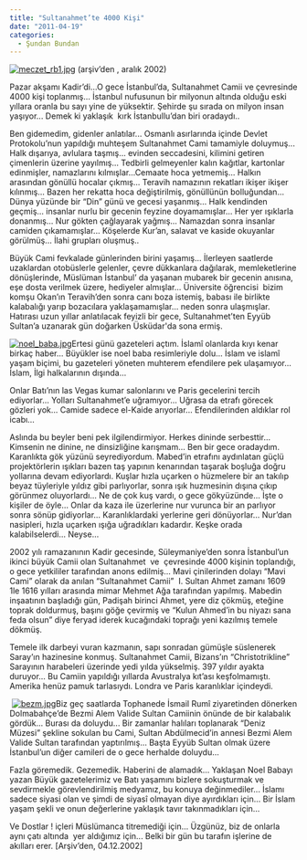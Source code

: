 ```yaml
---
title: "Sultanahmet’te 4000 Kişi"
date: "2011-04-19"
categories: 
  - Şundan Bundan
---
```


[![meczet_rb1.jpg](/uploads/2011/04/meczet_rb1.jpg)](/uploads/2011/04/meczet_rb1.jpg "meczet_rb1.jpg") (arşiv’den , aralık 2002)

Pazar akşamı Kadir’di...O gece İstanbul’da, Sultanahmet Camii ve çevresinde 4000 kişi toplanmış... İstanbul nufusunun bir milyonun altında olduğu eski yıllara oranla bu sayı yine de yüksektir. Şehirde şu sırada on milyon insan yaşıyor... Demek ki yaklaşık  kırk İstanbullu’dan biri oradaydı..

Ben gidemedim, gidenler anlatılar... Osmanlı asırlarında içinde Devlet Protokolu’nun yapıldığı muhteşem Sultanahmet Cami tamamiyle doluymuş... Halk dışarıya, avlulara taşmış... evinden seccadesini, kilimini getiren çimenlerin üzerine yayılmış... Tedbirli gelmeyenler kalın kağıtlar, kartonlar edinmişler, namazlarını kılmışlar...Cemaate hoca yetmemiş... Halkın arasından gönüllü hocalar çıkmış... Teravih namazının rekatları ikişer ikişer kılınmış... Bazen her rekatta hoca değiştirilmiş, gönüllünün bolluğundan... Dünya yüzünde bir “Din” günü ve gecesi yaşanmış... Halk kendinden geçmiş... insanlar nurlu bir gecenin feyzine doyamamışlar... Her yer ışıklarla donanmış... Nur gökten çağlayarak yağmış... Namazdan sonra insanlar camiden çıkamamışlar... Köşelerde Kur’an, salavat ve kaside okuyanlar görülmüş... İlahi grupları oluşmuş..

Büyük Cami fevkalade günlerinden birini yaşamış... İlerleyen saatlerde uzaklardan otobüslerle gelenler, çevre dükkanlara dağılarak, memleketlerine dönüşlerinde, Müslüman İstanbul’ da yaşanan mubarek bir gecenin anısına, eşe dosta verilmek üzere, hediyeler almışlar... Üniversite öğrencisi  bizim komşu Okan’ın Teravih’den sonra canı boza istemiş, babası ile birlikte kalabalığı yarıp bozacılara yaklaşamamışlar... neden sonra ulaşmışlar. Hatırası uzun yıllar anlatılacak feyizli bir gece, Sultanahmet’ten Eyyüb Sultan’a uzanarak gün doğarken Üsküdar'da sona ermiş.

[![noel_baba.jpg](/uploads/2011/04/noel_baba.jpg)](/uploads/2011/04/noel_baba.jpg "noel_baba.jpg")Ertesi günü gazeteleri açtım. İslamî olanlarda kıyı kenar birkaç haber... Büyükler ise noel baba resimleriyle dolu... İslam ve islamî yaşam biçimi, bu gazeteleri yöneten muhterem efendilere pek ulaşamıyor... İslam, İlgi halkalarının dışında...

Onlar Batı’nın las Vegas kumar salonlarını ve Paris gecelerini tercih ediyorlar... Yolları Sultanahmet’e uğramıyor... Uğrasa da etrafı görecek gözleri yok... Camide sadece el-Kaide arıyorlar... Efendilerinden aldıklar rol icabı...

Aslında bu beyler beni pek ilgilendirmiyor. Herkes dininde serbesttir... Kimsenin ne dinine, ne dinsizliğine karışmam... Ben bir gece oradaydım. Karanlıkta gök yüzünü seyrediyordum. Mabed’in etrafını aydınlatan güçlü projektörlerin ışıkları bazen taş yapının kenarından taşarak boşluğa doğru yollarına devam ediyorlardı. Kuşlar hızla uçarken o hüzmelere bir an takılıp beyaz tüyleriyle yıldız gibi parlıyorlar, sonra ışık huzmesinin dışına çıkıp görünmez oluyorlardı... Ne de çok kuş vardı, o gece gökyüzünde... İşte o kişiler de öyle... Onlar da kaza ile üzerlerine nur vurunca bir an parlıyor sonra sönüp gidiyorlar... Karanlıklardaki yerlerine geri dönüyorlar... Nur’dan nasipleri, hızla uçarken ışığa uğradıkları kadardır. Keşke orada kalabilselerdi... Neyse...

2002 yılı ramazanının Kadir gecesinde, Süleymaniye’den sonra İstanbul’un ikinci büyük Camii olan Sultanahmet  ve  çevresinde 4000 kişinin toplandığı, o gece yetkililer tarafından anons edilmiş... Mavi çinilerinden dolayı “Mavi Cami” olarak da anılan “Sultanahmet Camii”  I. Sultan Ahmet zamanı 1609 1le 1616 yılları arasında mimar Mehmet Ağa tarafından yapılmış. Mabedin inşaatının başladığı gün, Padişah birinci Ahmet, yere diz çökmüş, eteğine toprak doldurmuş, başını göğe çevirmiş ve “Kulun Ahmed’in bu niyazı sana feda olsun” diye feryad iderek kucağındaki toprağı yeni kazılmış temele dökmüş.

Temele ilk darbeyi vuran kazmanın, sapı sonradan gümüşle süslenerek Saray’ın hazinesine konmuş. Sultanahmet Camii, Bizans’ın “Christotrikline” Sarayının harabeleri üzerinde yedi yılda yükselmiş. 397 yıldır ayakta duruyor... Bu Camiin yapıldığı yıllarda Avustralya kıt’ası keşfolmamıştı. Amerika henüz pamuk tarlasıydı. Londra ve Paris karanlıklar içindeydi.  

 [![bezm.jpg](/uploads/2011/04/bezm.jpg)](/uploads/2011/04/bezm.jpg "bezm.jpg")Biz geç saatlarda Tophanede İsmail Rumî ziyaretinden dönerken Dolmabahçe’de Bezmi Alem Valide Sultan Camiinin önünde de bir kalabalık gördük... Burası da doluydu... Bir zamanlar halıları toplanarak “Deniz Müzesi” şekline sokulan bu Cami, Sultan Abdülmecid’in annesi Bezmi Alem Valide Sultan tarafından yaptırılmış... Başta Eyyüb Sultan olmak üzere İstanbul’un diğer camileri de o gece herhalde doluydu...

Fazla göremedik. Gezemedik. Haberini de alamadık... Yaklaşan Noel Babayı yazan Büyük gazetelerimiz ve Batı yaşamını bizlere sokuşturmak ve sevdirmekle görevlendirilmiş medyamız, bu konuya değinmediler... İslamı sadece siyasi olan ve şimdi de siyasî olmayan diye ayırdıkları için... Bir İslam yaşam şekli ve onun değerlerine yaklaşık tavır takınmadıkları için...

Ve Dostlar ! içleri Müslümanca titremediği için... Üzgünüz, biz de onlarla aynı çatı altında  yer aldığımız için... Belki bir gün bu tarafın işlerine de akılları erer. \[Arşiv’den, 04.12.2002\]
